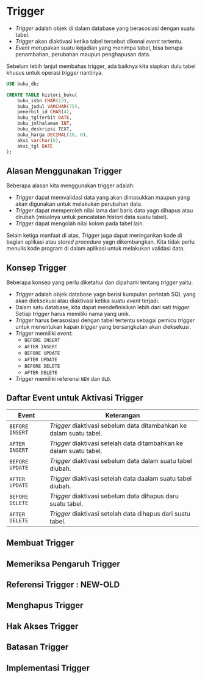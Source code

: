 # Trigger

- *Trigger* adalah objek di dalam database yang berasosiasi dengan suatu tabel.
- *Trigger* akan diaktivasi ketika tabel tersebut dikenai *event* tertentu.
- *Event* merupakan suatu kejadian yang menimpa tabel, bisa berupa penambahan, perubahan maupun penghapusan data.

Sebelum lebih lanjut membahas trigger, ada baiknya kita siapkan dulu tabel khusus untuk operasi *trigger* nantinya.

```sql
USE buku_db;

CREATE TABLE histori_buku(
    buku_isbn CHAR(13),
    buku_judul VARCHAR(75),
    penerbit_id CHAR(4),
    buku_tglterbit DATE,
    buku_jmlhalaman INT,
    buku_deskripsi TEXT,
    buku_harga DECIMAL(10, 0),
    aksi varchar(6),
    aksi_tgl DATE
);
```

## Alasan Menggunakan Trigger

Beberapa alasan kita menggunakan trigger adalah:

- *Trigger* dapat memvalidasi data yang akan dimasukkan maupun yang akan digunakan untuk melakukan perubahan data.
- *Trigger* dapat memperoleh nilai lama dari baris data yagn dihapus atau dirubah (misalnya untuk pencatatan histori data suatu tabel).
- *Trigger* dapat mengolah nilai kolom pada tabel lain.

Selain ketiga manfaat di atas, *Trigger* juga dapat meringankan kode di bagian aplikasi atau *stored procedure* yagn dikembangkan. Kita tidak perlu menulis kode program di dalam aplikasi untuk melakukan validasi data.

## Konsep Trigger

Beberapa konsep yang perlu diketahui dan dipahami tentang *trigger* yaitu:

- *Trigger* adalah objek database yagn berisi kumpulan perintah SQL yang akan dieksekusi atau diaktivasi ketika suatu *event* terjadi.
- Dalam satu database, kita dapat mendefinisikan lebih dari sati *trigger*. Setiap *trigger* harus memiliki nama yang unik.
- *Trigger* harus berasosiasi dengan tabel tertentu sebagai pemicu *trigger* untuk menentukan kapan *trigger* yang bersangkutan akan dieksekusi.
- *Trigger* memiliki *event*:
    - `BEFORE INSERT`
    - `AFTER INSERT`
    - `BEFORE UPDATE`
    - `AFTER UPDATE`
    - `BEFORE DELETE`
    - `AFTER DELETE`
- *Trigger* memiliki referensi `NEW` dan `OLD`.

## Daftar Event untuk Aktivasi Trigger

| Event | Keterangan | 
|-|-|
|`BEFORE INSERT`|*Trigger* diaktivasi sebelum data ditambahkan ke dalam suatu tabel.|
|`AFTER INSERT`|*Trigger* diaktivasi setelah data ditambahkan ke dalam suatu tabel.|
|`BEFORE UPDATE`|*Trigger* diaktivasi sebelum data dalam suatu tabel diubah.|
|`AFTER UPDATE`|*Trigger* diaktivasi setelah data daalam suatu tabel diubah.|
|`BEFORE DELETE`|*Trigger* diaktivasi sebelum data dihapus daru suatu tabel.|
|`AFTER DELETE`|*Trigger* diaktivasi setelah data dihapus dari suatu tabel.|


## Membuat Trigger

## Memeriksa Pengaruh Trigger

## Referensi Trigger : NEW-OLD

## Menghapus Trigger

## Hak Akses Trigger

## Batasan Trigger

## Implementasi Trigger